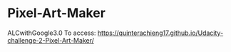# Pixel-Art-Maker
ALCwithGoogle3.0
To access: https://quinterachieng17.github.io/Udacity-challenge-2-Pixel-Art-Maker/
